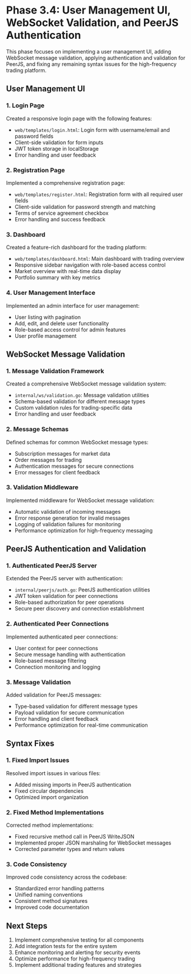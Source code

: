 # Phase 3.4: User Management UI, WebSocket Validation, and PeerJS Authentication

This phase focuses on implementing a user management UI, adding WebSocket message validation, applying authentication and validation for PeerJS, and fixing any remaining syntax issues for the high-frequency trading platform.

## User Management UI

### 1. Login Page

Created a responsive login page with the following features:
- `web/templates/login.html`: Login form with username/email and password fields
- Client-side validation for form inputs
- JWT token storage in localStorage
- Error handling and user feedback

### 2. Registration Page

Implemented a comprehensive registration page:
- `web/templates/register.html`: Registration form with all required user fields
- Client-side validation for password strength and matching
- Terms of service agreement checkbox
- Error handling and success feedback

### 3. Dashboard

Created a feature-rich dashboard for the trading platform:
- `web/templates/dashboard.html`: Main dashboard with trading overview
- Responsive sidebar navigation with role-based access control
- Market overview with real-time data display
- Portfolio summary with key metrics

### 4. User Management Interface

Implemented an admin interface for user management:
- User listing with pagination
- Add, edit, and delete user functionality
- Role-based access control for admin features
- User profile management

## WebSocket Message Validation

### 1. Message Validation Framework

Created a comprehensive WebSocket message validation system:
- `internal/ws/validation.go`: Message validation utilities
- Schema-based validation for different message types
- Custom validation rules for trading-specific data
- Error handling and user feedback

### 2. Message Schemas

Defined schemas for common WebSocket message types:
- Subscription messages for market data
- Order messages for trading
- Authentication messages for secure connections
- Error messages for client feedback

### 3. Validation Middleware

Implemented middleware for WebSocket message validation:
- Automatic validation of incoming messages
- Error response generation for invalid messages
- Logging of validation failures for monitoring
- Performance optimization for high-frequency messaging

## PeerJS Authentication and Validation

### 1. Authenticated PeerJS Server

Extended the PeerJS server with authentication:
- `internal/peerjs/auth.go`: PeerJS authentication utilities
- JWT token validation for peer connections
- Role-based authorization for peer operations
- Secure peer discovery and connection establishment

### 2. Authenticated Peer Connections

Implemented authenticated peer connections:
- User context for peer connections
- Secure message handling with authentication
- Role-based message filtering
- Connection monitoring and logging

### 3. Message Validation

Added validation for PeerJS messages:
- Type-based validation for different message types
- Payload validation for secure communication
- Error handling and client feedback
- Performance optimization for real-time communication

## Syntax Fixes

### 1. Fixed Import Issues

Resolved import issues in various files:
- Added missing imports in PeerJS authentication
- Fixed circular dependencies
- Optimized import organization

### 2. Fixed Method Implementations

Corrected method implementations:
- Fixed recursive method call in PeerJS WriteJSON
- Implemented proper JSON marshaling for WebSocket messages
- Corrected parameter types and return values

### 3. Code Consistency

Improved code consistency across the codebase:
- Standardized error handling patterns
- Unified naming conventions
- Consistent method signatures
- Improved code documentation

## Next Steps

1. Implement comprehensive testing for all components
2. Add integration tests for the entire system
3. Enhance monitoring and alerting for security events
4. Optimize performance for high-frequency trading
5. Implement additional trading features and strategies
